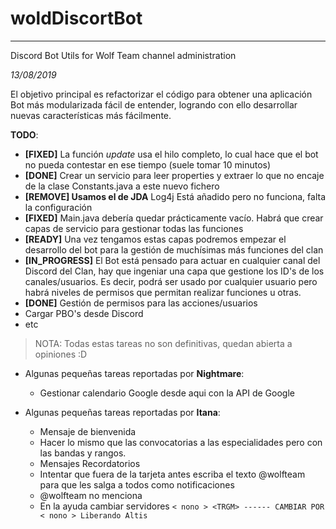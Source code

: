 # woldDiscortBot
----
Discord Bot Utils for Wolf Team channel administration

*13/08/2019*

El objetivo principal es refactorizar el código para obtener una aplicación Bot más modularizada fácil de entender, 
logrando con ello desarrollar nuevas características más fácilmente.

__TODO__:
- **[FIXED]** La función _update_ usa el hilo completo, lo cual hace que el bot no pueda contestar en ese tiempo (suele tomar 10 minutos)
- **[DONE]** Crear un servicio para leer properties y extraer lo que no encaje de la clase Constants.java a este nuevo fichero
- **[REMOVE] Usamos el de JDA** Log4j Está añadido pero no funciona, falta la configuración
- **[FIXED]** Main.java debería quedar prácticamente vacío. Habrá que crear capas de servicio para gestionar todas las funciones
- **[READY]** Una vez tengamos estas capas podremos empezar el desarrollo del bot para la gestión de muchísimas más funciones del clan
- **[IN_PROGRESS]** El Bot está pensado para actuar en cualquier canal del Discord del Clan, hay que ingeniar una capa que gestione los ID's 
de los canales/usuarios. Es decir, podrá ser usado por cualquier usuario pero habrá niveles de permisos que permitan realizar 
funciones u otras.
- **[DONE]** Gestión de permisos para las acciones/usuarios
- Cargar PBO's desde Discord
- etc

> NOTA: Todas estas tareas no son definitivas, quedan abierta a opiniones :D

- Algunas pequeñas tareas reportadas por __Nightmare__:
    - Gestionar calendario Google desde aqui con la API de Google 
       
- Algunas pequeñas tareas reportadas por __Itana__:
    - Mensaje de bienvenida
    - Hacer lo mismo que las convocatorias a las especialidades pero con las bandas y rangos.
    - Mensajes Recordatorios
    - Intentar que fuera de la tarjeta antes escriba el texto @wolfteam para que les salga a todos como notificaciones
    - @wolfteam no menciona
    - En la ayuda cambiar servidores `< nono > <TRGM> ------ CAMBIAR POR  < nono > Liberando Altis`
     
